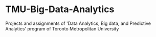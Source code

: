 # TMU-Big-Data-Analytics
Projects and assignments of  'Data Analytics, Big data, and Predictive Analytics'  program of Toronto Metropolitan University
